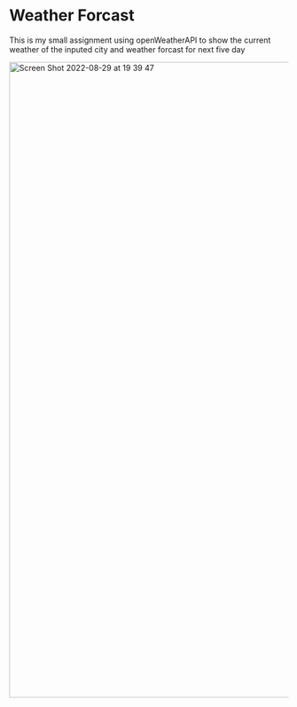 # Weather Forcast
 This is my small assignment using openWeatherAPI to show the current weather of the inputed city and weather forcast for next five day
 
<img width="1145" alt="Screen Shot 2022-08-29 at 19 39 47" src="https://user-images.githubusercontent.com/61546627/187183470-8982bc7d-bc71-4f85-9929-6c73adcedf40.png">
